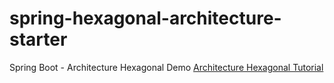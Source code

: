 # spring-hexagonal-architecture-starter
Spring Boot - Architecture Hexagonal Demo
[Architecture Hexagonal Tutorial]([https://medium.com/@oliveraluis11/arquitectura-hexagonal-con-spring-boot-parte-1-57b797eca69c])
